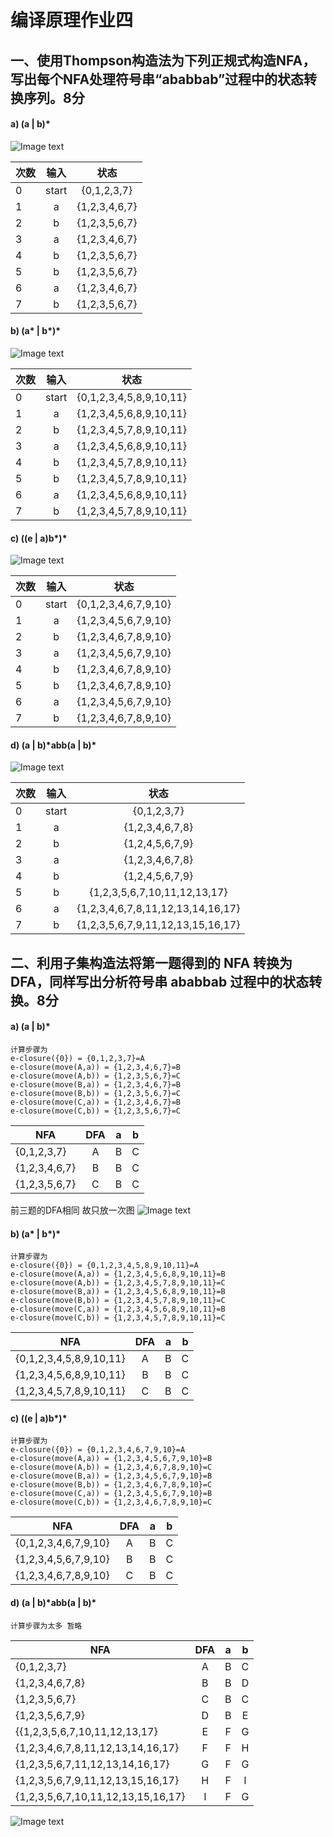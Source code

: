 # 编译原理作业四
## 一、使用Thompson构造法为下列正规式构造NFA，写出每个NFA处理符号串“ababbab”过程中的状态转换序列。8分


#### a) (a | b)*

![Image text](https://github.com/YULuoOo/compiler/blob/master/homework/IMG_0787.JPG)

| 次数 | 输入 | 状态 
| - | :-: | :-: 
| 0 | start| {0,1,2,3,7} 
| 1 | a | {1,2,3,4,6,7} 
| 2 | b | {1,2,3,5,6,7}
| 3 | a | {1,2,3,4,6,7}  
| 4 | b | {1,2,3,5,6,7}
| 5 | b | {1,2,3,5,6,7} 
| 6 | a | {1,2,3,4,6,7} 
| 7 | b | {1,2,3,5,6,7} 

#### b) (a\* | b\*)\*

![Image text](https://github.com/YULuoOo/compiler/blob/master/homework/IMG_0788.JPG)

| 次数 | 输入 | 状态 
| - | :-: | :-: 
| 0 | start| {0,1,2,3,4,5,8,9,10,11}
| 1 | a | {1,2,3,4,5,6,8,9,10,11}
| 2 | b | {1,2,3,4,5,7,8,9,10,11}
| 3 | a | {1,2,3,4,5,6,8,9,10,11}
| 4 | b | {1,2,3,4,5,7,8,9,10,11}
| 5 | b | {1,2,3,4,5,7,8,9,10,11}
| 6 | a | {1,2,3,4,5,6,8,9,10,11} 
| 7 | b | {1,2,3,4,5,7,8,9,10,11}

#### c) ((e | a)b\*)\* 

![Image text](https://github.com/YULuoOo/compiler/blob/master/homework/IMG_0789.JPG)

| 次数 | 输入 | 状态 
| - | :-: | :-: 
| 0 | start| {0,1,2,3,4,6,7,9,10}
| 1 | a | {1,2,3,4,5,6,7,9,10}
| 2 | b | {1,2,3,4,6,7,8,9,10}
| 3 | a | {1,2,3,4,5,6,7,9,10} 
| 4 | b | {1,2,3,4,6,7,8,9,10}
| 5 | b | {1,2,3,4,6,7,8,9,10} 
| 6 | a | {1,2,3,4,5,6,7,9,10}
| 7 | b | {1,2,3,4,6,7,8,9,10}


#### d) (a | b)\*abb(a | b)\*

![Image text](https://github.com/YULuoOo/compiler/blob/master/homework/IMG_0790.JPG)

| 次数 | 输入 | 状态 
| - | :-: | :-: 
| 0 | start| {0,1,2,3,7} 
| 1 | a | {1,2,3,4,6,7,8}
| 2 | b | {1,2,4,5,6,7,9}
| 3 | a | {1,2,3,4,6,7,8}
| 4 | b | {1,2,4,5,6,7,9}
| 5 | b | {1,2,3,5,6,7,10,11,12,13,17}
| 6 | a | {1,2,3,4,6,7,8,11,12,13,14,16,17} 
| 7 | b | {1,2,3,5,6,7,9,11,12,13,15,16,17} 

## 二、利用子集构造法将第一题得到的 NFA 转换为 DFA，同样写出分析符号串 ababbab 过程中的状态转换。8分

#### a) (a | b)* 
    计算步骤为
    e-closure({0}) = {0,1,2,3,7}=A
    e-closure(move(A,a)) = {1,2,3,4,6,7}=B
    e-closure(move(A,b)) = {1,2,3,5,6,7}=C
    e-closure(move(B,a)) = {1,2,3,4,6,7}=B
    e-closure(move(B,b)) = {1,2,3,5,6,7}=C
    e-closure(move(C,a)) = {1,2,3,4,6,7}=B
    e-closure(move(C,b)) = {1,2,3,5,6,7}=C
  
| NFA | DFA | a | b 
| - | :-: | :-: | :-: 
| {0,1,2,3,7} | A | B | C
| {1,2,3,4,6,7} | B | B | C
| {1,2,3,5,6,7} | C | B | C

前三题的DFA相同 故只放一次图
![Image text](https://github.com/YULuoOo/compiler/blob/master/homework/IMG_0791.JPG)

#### b) (a\* | b\*)\*
    计算步骤为
    e-closure({0}) = {0,1,2,3,4,5,8,9,10,11}=A
    e-closure(move(A,a)) = {1,2,3,4,5,6,8,9,10,11}=B
    e-closure(move(A,b)) = {1,2,3,4,5,7,8,9,10,11}=C
    e-closure(move(B,a)) = {1,2,3,4,5,6,8,9,10,11}=B
    e-closure(move(B,b)) = {1,2,3,4,5,7,8,9,10,11}=C
    e-closure(move(C,a)) = {1,2,3,4,5,6,8,9,10,11}=B
    e-closure(move(C,b)) = {1,2,3,4,5,7,8,9,10,11}=C

| NFA | DFA | a | b 
| - | :-: | :-: | :-: 
| {0,1,2,3,4,5,8,9,10,11} | A | B | C
| {1,2,3,4,5,6,8,9,10,11} | B | B | C
| {1,2,3,4,5,7,8,9,10,11} | C | B | C

#### c) ((e | a)b\*)\* 
    计算步骤为
    e-closure({0}) = {0,1,2,3,4,6,7,9,10}=A
    e-closure(move(A,a)) = {1,2,3,4,5,6,7,9,10}=B
    e-closure(move(A,b)) = {1,2,3,4,6,7,8,9,10}=C
    e-closure(move(B,a)) = {1,2,3,4,5,6,7,9,10}=B
    e-closure(move(B,b)) = {1,2,3,4,6,7,8,9,10}=C
    e-closure(move(C,a)) = {1,2,3,4,5,6,7,9,10}=B
    e-closure(move(C,b)) = {1,2,3,4,6,7,8,9,10}=C

| NFA | DFA | a | b 
| - | :-: | :-: | :-: 
| {0,1,2,3,4,6,7,9,10} | A | B | C
| {1,2,3,4,5,6,7,9,10} | B | B | C
| {1,2,3,4,6,7,8,9,10} | C | B | C

#### d) (a | b)\*abb(a | b)\*
    计算步骤为太多 暂略

| NFA | DFA | a | b 
| - | :-: | :-: | :-: 
| {0,1,2,3,7} | A | B | C
| {1,2,3,4,6,7,8} | B | B | D
| {1,2,3,5,6,7} | C | B | C
| {1,2,3,5,6,7,9} | D | B | E
| {{1,2,3,5,6,7,10,11,12,13,17} | E | F | G
| {1,2,3,4,6,7,8,11,12,13,14,16,17} | F | F | H
| {1,2,3,5,6,7,11,12,13,14,16,17} | G | F | G
| {1,2,3,5,6,7,9,11,12,13,15,16,17} | H | F | I
| {1,2,3,5,6,7,10,11,12,13,15,16,17} | I | F | G

![Image text](https://github.com/YULuoOo/compiler/blob/master/homework/IMG_0792.JPG)

